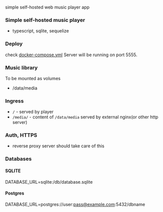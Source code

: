 simple self-hosted web music player app

### Simple self-hosted music player

- typescript, sqlite, sequelize


### Deploy

check [docker-compose.yml](docker-compose.yml)
Server will be running on port 5555.


### Music library
To be mounted as volumes

- /data/media

### Ingress

- `/` - served by player
- `/media/` - content of `/data/media` served by external nginx(or other http server)

### Auth, HTTPS
- reverse proxy server should take care of this


### Databases

#### SQLITE

DATABASE_URL=sqlite:/db/database.sqlite

#### Postgres

DATABASE_URL=postgres://user:pass@example.com:5432/dbname

